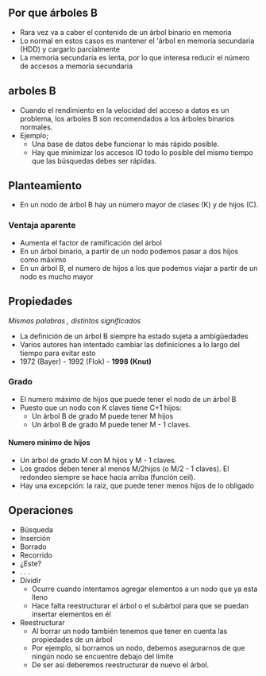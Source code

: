 ## Por que árboles B
+ Rara vez va a caber el contenido de un árbol binario en memoria  
+ Lo normal en estos casos es mantener el 'árbol en memoria secundaria (HDD) y cargarlo parcialmente 
+ La memoria secundaria es lenta, por lo que interesa reducir el número de accesos a memoria secundaria

## arboles B
+ Cuando el rendimiento en la velocidad del acceso a datos es un problema, los arboles B son recomendados a los árboles binarios normales.
+ Ejemplo; 
	+ Una base de datos debe funcionar lo más rápido posible.
	+ Hay que minimizar los accesos IO todo lo posible del mismo tiempo que las búsquedas debes ser rápidas. 

## Planteamiento
+ En un nodo de árbol B hay un número mayor de clases (K) y de hijos (C).

### Ventaja aparente
+ Aumenta el factor de ramificación del árbol
+ En un árbol binario, a partir de un nodo podemos pasar a dos hijos como máximo
+ En un árbol B, el numero de hijos a los que podemos viajar a partir de un nodo es mucho mayor

## Propiedades
*Mismas palabras , distintos significados*
+ La definición de un árbol B siempre ha estado sujeta a ambigüedades
+ Varios autores han intentado cambiar las definiciones a lo largo del tiempo para evitar esto 
+ 1972 (Bayer) - 1992 (Flok) - **1998 (Knut)**

### Grado
- El numero máximo de hijos que puede tener el nodo de un árbol B
- Puesto que un nodo con K claves tiene C+1 hijos:
	- Un árbol B de grado M puede tener M hijos
	- Un árbol B de grado M puede tener M - 1 claves. 

#### Numero mínimo de hijos
- Un árbol de grado M con M hijos y M - 1 claves.
- Los grados deben tener al menos M/2hijos (o M/2 - 1 claves). El redondeo siempre se hace hacia arriba (función ceil).
- Hay una excepción: la raíz, que puede tener menos hijos de lo obligado

## Operaciones
+ Búsqueda 
+ Inserción 
+ Borrado
+ Recorrido
+ ¿Este?
+ . . .
+ Dividir
	+ Ocurre cuando intentamos agregar elementos a un nodo que ya esta lleno
	+ Hace falta reestructurar el árbol o el subárbol para que se puedan insertar elementos en él
+ Reestructurar
	+ Al borrar un nodo también tenemos que tener en cuenta las propiedades de un árbol
	+ Por ejemplo, si borramos un nodo, debemos asegurarnos de que ningún nodo se encuentre debajo del limite 
	+ De ser así deberemos reestructurar de nuevo el árbol.